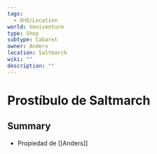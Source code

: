 ```yaml
---
tags:
  - DnD/Location
world: Veniventure
type: Shop
subtype: Cabaret
owner: Anders
location: Saltmarch
wiki: ""
description: ""
---
```


# Prostíbulo de Saltmarch

## Summary

- Propiedad de [[Anders]]